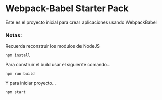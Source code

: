 # Webpack-Babel Starter Pack

Este es el proyecto inicial para crear aplicaciones usando WebpackBabel

### Notas:
Recuerda reconstruir los modulos de NodeJS
```
npm install
```
Para construir el build usar el siguiente comando...
```
npm run build
```
Y para iniciar proyecto...
```
npm start
```